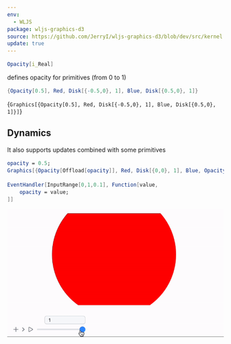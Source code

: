```yaml
---
env:
  - WLJS
package: wljs-graphics-d3
source: https://github.com/JerryI/wljs-graphics-d3/blob/dev/src/kernel.js
update: true
---
```

```mathematica
Opacity[i_Real]
```

defines opacity for primitives (from 0 to 1)

```mathematica
{Opacity[0.5], Red, Disk[{-0.5,0}, 1], Blue, Disk[{0.5,0}, 1]}
```

<Wl >{`Graphics[{Opacity[0.5], Red, Disk[{-0.5,0}, 1], Blue, Disk[{0.5,0}, 1]}]`}</Wl>

## Dynamics
It also supports updates combined with some primitives

```mathematica
opacity = 0.5;
Graphics[{Opacity[Offload[opacity]], Red, Disk[{0,0}, 1], Blue, Opacity[Offload[1.0 - opacity]], Disk[{0,0}, 1]}]

EventHandler[InputRange[0,1,0.1], Function[value,
	opacity = value;
]]
```

![](./../../../opacity-ezgif.com-video-to-gif-converter.gif)